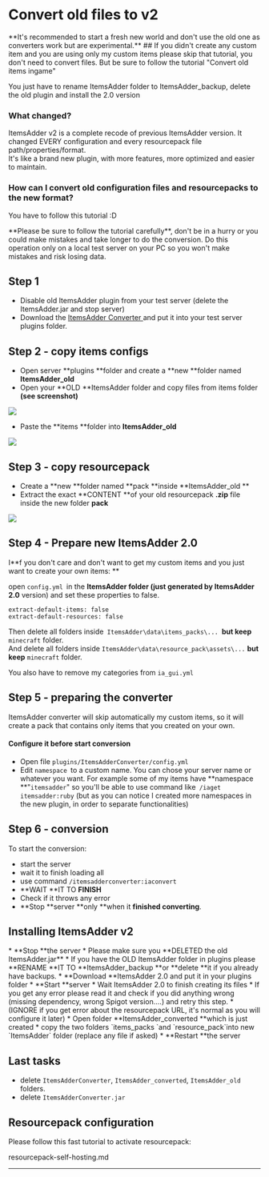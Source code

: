 # Convert old files to v2




<Warning>
**It's recommended to start a fresh new world and don't use the old one as converters work but are experimental.**
</Warning>



<Warning>
## If you didn't create any custom item and you are using only my custom items please skip that tutorial, you don't need to convert files. But be sure to follow the tutorial "Convert old items ingame"

You just have to rename ItemsAdder folder to ItemsAdder_backup, delete the old plugin and install the 2.0 version
</Warning>


### What changed?

ItemsAdder v2 is a complete recode of previous ItemsAdder version. It changed EVERY configuration and every resourcepack file path/properties/format. \
It's like a brand new plugin, with more features, more optimized and easier to maintain.

### How can I convert old configuration files and resourcepacks to the new format?

You have to follow this tutorial :D


<Warning>
**Please be sure to follow the tutorial carefully**, don't be in a hurry or you could make mistakes and take longer to do the conversion.
</Warning>



<Warning>
Do this operation only on a local test server on your PC so you won't make mistakes and risk losing data.
</Warning>




## Step 1

* Disable old ItemsAdder plugin from your test server (delete the ItemsAdder.jar and stop server)
* Download the [ItemsAdder Converter ](https://www.spigotmc.org/resources/itemsadder-converter.75952/)and put it into your test server plugins folder.

## Step 2 - copy items configs

* Open server **plugins **folder and create a **new **folder named **ItemsAdder_old**
* Open your **OLD **ItemsAdder folder and copy files from items folder **(see screenshot)**

![](<../.gitbook/assets/image (6).png>)

* Paste the **items **folder into **ItemsAdder_old**

![](<../.gitbook/assets/image (5).png>)

## Step 3 - copy resourcepack

* Create a **new **folder named **pack **inside **ItemsAdder_old **
* Extract the exact **CONTENT **of your old resourcepack **.zip** file inside the new folder **pack**

![](../.gitbook/assets/image.png)

## Step 4 - Prepare new ItemsAdder 2.0


<Note>
I**f you don't care and don't want to get my custom items and you just want to create your own items: **

open `config.yml `in the **ItemsAdder **folder (just generated by** ItemsAdder 2.0** version) and set these properties to false.

```
extract-default-items: false
extract-default-resources: false
```

Then delete all folders inside`  ItemsAdder\data\items_packs\...  `**but keep** `minecraft` folder.\
And delete all folders inside `ItemsAdder\data\resource_pack\assets\...` **but keep** `minecraft` folder.

You also have to remove my categories from `ia_gui.yml`
</Note>


## Step 5 - preparing the converter


<Note>
ItemsAdder converter will skip automatically my custom items, so it will create a pack that contains only items that you created on your own.
</Note>


#### Configure it before start conversion

* Open file `plugins/ItemsAdderConverter/config.yml`
* Edit `namespace `to a custom name. You can chose your server name or whatever you want. For example some of my items have **namespace **"`itemsadder`" so you'll be able to use command like` /iaget itemsadder:ruby` (but as you can notice I created more namespaces in the new plugin, in order to separate functionalities)

## Step 6 - conversion

To start the conversion:

* start the server
* wait it to finish loading all
* use command `/itemsadderconverter:iaconvert`
* **WAIT **IT TO **FINISH**
* Check if it throws any error
* **Stop **server **only **when it **finished converting**.

## Installing ItemsAdder v2


<Warning>
* **Stop **the server
* Please make sure you **DELETED the old ItemsAdder.jar**
* If you have the OLD ItemsAdder folder in plugins please **RENAME **IT TO **ItemsAdder_backup **or **delete **it if you already have backups.
* **Download **ItemsAdder 2.0 and put it in your plugins folder
* **Start **server
* Wait ItemsAdder 2.0 to finish creating its files
* If you get any error please read it and check if you did anything wrong (missing dependency, wrong Spigot version....) and retry this step.
* (IGNORE if you get error about the resourcepack URL, it's normal as you will configure it later)
* Open folder **ItemsAdder_converted **which is just created
* copy the two folders `items_packs `and `resource_pack`into new `ItemsAdder` folder (replace any file if asked)
* **Restart **the server
</Warning>


## Last tasks

* delete `ItemsAdderConverter`, `ItemsAdder_converted`, `ItemsAdder_old `folders.
* delete `ItemsAdderConverter.jar`

## Resourcepack configuration

Please follow this fast tutorial to activate resourcepack:


<Card title="resourcepack-self-hosting.md" icon="text" href="/../plugin-usage/resourcepack-hosting/resourcepack-self-hosting.md/">
resourcepack-self-hosting.md
</Card>




****
